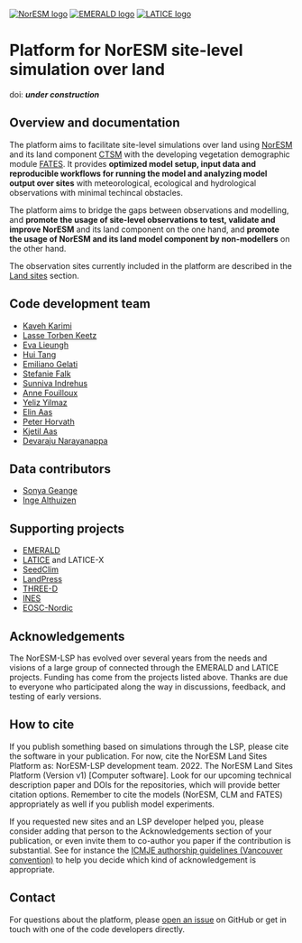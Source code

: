 
[![NorESM logo](https://tinyimg.io/i/9AdhM6J.png "the Norwegian Earth System Model")](https://www.noresm.org/)
[![EMERALD logo](https://tinyimg.io/i/O6Vkl1F.png "EMERALD project")](https://www.mn.uio.no/geo/english/research/projects/emerald/)
[![LATICE logo](https://tinyimg.io/i/4IM1ogh.png "Land-ATmosphere Interactions in Cold Environments research group")](https://www.mn.uio.no/geo/english/research/groups/latice/)


# Platform for NorESM site-level simulation over land

doi: ***under construction***

## Overview and documentation
The platform aims to facilitate site-level simulations over land using [NorESM](https://github.com/NorESMhub/NorESM) and its land component [CTSM](https://github.com/NorESMhub/CTSM) with the developing vegetation demographic module [FATES](https://github.com/NGEET/fates). It provides **optimized model setup, input data and reproducible workflows for running the model and analyzing model output over sites** with meteorological, ecological and hydrological observations with minimal techincal obstacles.

The platform aims to bridge the gaps between observations and modelling, and **promote the usage of site-level observations to test, validate and improve NorESM** and its land component on the one hand, and **promote the usage of NorESM and its land model component by non-modellers** on the other hand.

The observation sites currently included in the platform are described in the [Land sites](https://noresmhub.github.io/noresm-land-sites-platform/land-sites/) section. 

## Code development team
* [Kaveh Karimi](https://github.com/ka7eh)
* [Lasse Torben Keetz](https://github.com/lasseke)
* [Eva Lieungh](https://github.com/evalieungh)
* [Hui Tang](https://github.com/huitang-earth)
* [Emiliano Gelati](https://github.com/emiliano-gelati)
* [Stefanie Falk](https://github.com/ziu1986)
* [Sunniva Indrehus](https://github.com/sunnivin)
* [Anne Fouilloux](https://github.com/annefou)
* [Yeliz Yilmaz](https://github.com/yelizy)
* [Elin Aas](https://github.com/ecaas)
* [Peter Horvath](https://github.com/peterhor)
* [Kjetil Aas](https://github.com/kjetilaas)
* [Devaraju Narayanappa](https://github.com/devarajun)

## Data contributors
* [Sonya Geange](https://github.com/srg101)
* [Inge Althuizen](https://github.com/ingealthuizen)

## Supporting projects
* [EMERALD](https://www.mn.uio.no/geo/english/research/projects/emerald/)
* [LATICE](https://www.mn.uio.no/geo/english/research/groups/latice/) and LATICE-X
* [SeedClim](https://www.uib.no/en/rg/EECRG/55395/seedclim)
* [LandPress](https://www.uib.no/en/rg/EECRG/95156/landpress)
* [THREE-D](https://www.uib.no/en/rg/EECRG/126712/three-d)
* [INES](https://www.ines.noresm.org/)
* [EOSC-Nordic](https://www.eosc-nordic.eu/)

## Acknowledgements
The NorESM-LSP has evolved over several years from the needs and visions of a large group of connected through the EMERALD and LATICE projects. Funding has come from the projects listed above. Thanks are due to everyone who participated along the way in discussions, feedback, and testing of early versions.

## How to cite
If you publish something based on simulations through the LSP, please cite the software in your publication. For now, cite the NorESM Land Sites Platform as: NorESM-LSP development team. 2022. The NorESM Land Sites Platform (Version v1) [Computer software]. Look for our upcoming technical description paper and DOIs for the repositories, which will provide better citation options. Remember to cite the models (NorESM, CLM and FATES) appropriately as well if you publish model experiments.

If you requested new sites and an LSP developer helped you, please consider adding that person to the Acknowledgements section of your publication, or even invite them to co-author you paper if the contribution is substantial. See for instance the [ICMJE authorship guidelines (Vancouver convention)](https://www.icmje.org/recommendations/browse/roles-and-responsibilities/defining-the-role-of-authors-and-contributors.html) to help you decide which kind of acknowledgement is appropriate.

## Contact

For questions about the platform, please [open an issue](https://github.com/NorESMhub/noresm-land-sites-platform/issues/) on GitHub or get in touch with one of the code developers directly.
